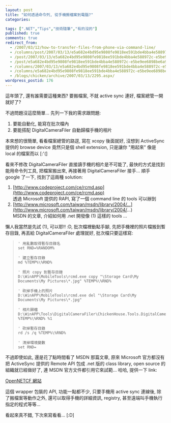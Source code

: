 ```yaml
---
layout: post
title: "如何透過命令列, 從手機搬檔案到電腦?"
categories:

tags: [".NET","Tips","技術隨筆","有的沒的"]
published: true
comments: true
redirect_from:
  - /2007/03/12/how-to-transfer-files-from-phone-via-command-line/
  - /columns/post/2007/03/13/e5a682e4bd95e9808fe9818ee591bde4bba4e588972c-e5be9ee6898be6a99fe690ace6aa94e6a188e588b0e99bbbe885a6.aspx/
  - /post/2007/03/13/e5a682e4bd95e9808fe9818ee591bde4bba4e588972c-e5be9ee6898be6a99fe690ace6aa94e6a188e588b0e99bbbe885a6.aspx/
  - /post/e5a682e4bd95e9808fe9818ee591bde4bba4e588972c-e5be9ee6898be6a99fe690ace6aa94e6a188e588b0e99bbbe885a6.aspx/
  - /columns/2007/03/13/e5a682e4bd95e9808fe9818ee591bde4bba4e588972c-e5be9ee6898be6a99fe690ace6aa94e6a188e588b0e99bbbe885a6.aspx/
  - /columns/e5a682e4bd95e9808fe9818ee591bde4bba4e588972c-e5be9ee6898be6a99fe690ace6aa94e6a188e588b0e99bbbe885a6.aspx/
  - /blogs/chicken/archive/2007/03/13/2295.aspx/
wordpress_postid: 176
---
```


這年頭了, 還有誰需要這種東西? 要搬檔案, 不就 active sync 連好, 檔案總管一開就好了?

不過問題沒這麼簡單... 先列一下我的需求跟問題:

1. 要能自動化, 能寫在批次檔內
2. 要能搭配 DigitalCameraFiler 自動歸檔手機的相片

本來想的很簡單, 看看檔案總管的路逕, 寫在 xcopy 後面就好, 沒想到 ActiveSync 提供的 browse device 竟然只是個 shell extension, 只是讓你 "用起來" 像是 local 的檔案而以 [:'(]

看來不修改 DigitalCameraFiler 直接讀手機的相片是不可能了, 最快的方式是找到能用命令列工具, 把檔案搬出來, 再接著用 DigitalCameraFiler 接手... 順手 google 了一下, 找到了這兩種 solution:

1. [http://www.codeproject.com/ce/rcmd.asp](http://www.codeproject.com/ce/rcmd.asp)  
   透過 Microsoft 提供的 RAPI, 寫了一個 command line 的 tools 可以辦到
2. [http://www.microsoft.com/taiwan/msdn/library/2004/...](http://www.microsoft.com/taiwan/msdn/library/2004/...)  
   MSDN 的文章, 介紹如何用 .net 開發像 (1) 這樣的 tools ...

懶人我當然是先試 (1), 可以耶!! :D, 批次檔裡動點手腳, 先把手機裡的照片檔搬到暫存目錄, 再丟給 DigitalCameraFiler 處理就好, 批次檔只要這樣寫:

> 
> ```
> ' 用亂數取得暫存目錄名
> set RND=%RANDOM%
> 
> ' 建立暫存目錄
> md %TEMP%\%RND%
> 
> ' 照片 copy 到暫存目錄
> D:\WinAPP\MobileTools\rcmd.exe copy "\Storage Card\My Documents\My Pictures\*.jpg" %TEMP%\%RND%
> 
> ' 砍掉手機上的照片
> D:\WinAPP\MobileTools\rcmd.exe del "\Storage Card\My Documents\My Pictures\*.jpg"
> 
> ' 相片歸檔
> D:\WinAPP\Tools\DigitalCameraFiler\ChickenHouse.Tools.DigitalCameraFiler.exe %TEMP%\%RND% %1
> 
> ' 砍掉暫存目錄
> rd /s /q %TEMP%\%RND%
> 
> ' 清掉環境變數
> set RND=
> ```

不過即使如此, 還是花了點時間看了 MSDN 那篇文章, 原來 Microsoft 官方都沒有把 ActiveSync 提供的 Remote API 包成 .net 版的 class library, open source 的組織就已經做好了, 連 MSDN 官方文件都引用它來試範... 哈哈, 提供一下 link:

[OpenNETCF 網站](http://www.opennetcf.org/communication.asp)

這個 wrapper 包裝的 API, 功能一點都不少, 只要手機用 active sync 連線後, 除了搬檔案等動作之外, 還可以取得手機的詳細資訊, registry, 甚至遠端叫手機執行指定的程式等等...

看起來真不錯, 下次來寫看看... [:D]
